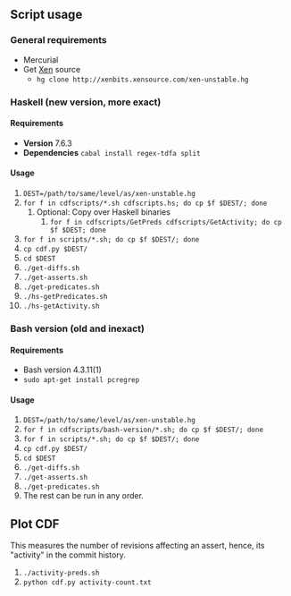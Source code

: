 ## Script usage
### General requirements
- Mercurial
- Get [Xen](http://www.xenproject.org/) source
  - `hg clone http://xenbits.xensource.com/xen-unstable.hg`


### Haskell (new version, more exact)
#### Requirements
- **Version** 7.6.3
- **Dependencies** `cabal install regex-tdfa split`

#### Usage
1. `DEST=/path/to/same/level/as/xen-unstable.hg`
2. `for f in cdfscripts/*.sh cdfscripts.hs; do cp $f $DEST/; done`
   1. Optional: Copy over Haskell binaries
      1. `for f in cdfscripts/GetPreds cdfscripts/GetActivity; do cp $f $DEST; done`
3. `for f in scripts/*.sh; do cp $f $DEST/; done`
4. `cp cdf.py $DEST/`
5. `cd $DEST`
6. `./get-diffs.sh`
7. `./get-asserts.sh`
8. `./get-predicates.sh`
9. `./hs-getPredicates.sh`
10. `./hs-getActivity.sh`

### Bash version (old and inexact)
#### Requirements
- Bash version 4.3.11(1)
- `sudo apt-get install pcregrep`

#### Usage
1. `DEST=/path/to/same/level/as/xen-unstable.hg`
2. `for f in cdfscripts/bash-version/*.sh; do cp $f $DEST/; done`
3. `for f in scripts/*.sh; do cp $f $DEST/; done`
4. `cp cdf.py $DEST/`
5. `cd $DEST`
6. `./get-diffs.sh`
7. `./get-asserts.sh`
8. `./get-predicates.sh`
9. The rest can be run in any order.


## Plot CDF
This measures the number of revisions affecting an assert, hence, its "activity" in the commit history.

1. `./activity-preds.sh`
2. `python cdf.py activity-count.txt`

